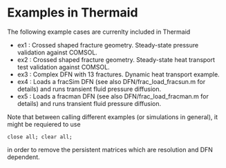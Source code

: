 # Examples in Thermaid

The following example cases are currenlty included in Thermaid

 - ex1 : Crossed shaped fracture geometry. Steady-state pressure validation against COMSOL.
 - ex2 : Crossed shaped fracture geometry. Steady-state heat transport test validation against COMSOL.
 - ex3 : Complex DFN with 13 fractures. Dynamic heat transport example.
 - ex4 : Loads a fracSim DFN (see also DFN/frac_load_fracsun.m for details) and runs transient fluid pressure diffusion.
 - ex5 : Loads a fracman DFN (see also DFN/frac_load_fracman.m for details) and runs transient fluid pressure diffusion.

Note that between calling different examples (or simulations in general), it might be requiered to use 

```
close all; clear all;
```

in order to remove the persistent matrices which are resolution and DFN dependent.
